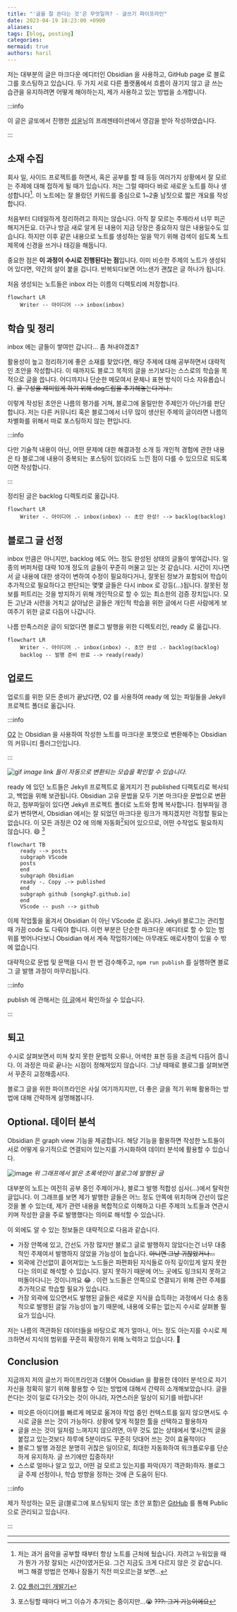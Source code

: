 ```yaml
---
title: "'글을 잘 쓴다는 것'은 무엇일까? - 글쓰기 파이프라인"
date: 2023-04-19 18:23:00 +0900
aliases: 
tags: [blog, posting]
categories: 
mermaid: true
authors: haril
---
```


저는 대부분의 글은 마크다운 에디터인 Obsidian 을 사용하고, GitHub page 로 블로그를 호스팅하고 있습니다. 두 가지 서로 다른 플랫폼에서 흐름이 끊기지 않고 글 쓰는 습관을 유지하려면 어떻게 해야하는지, 제가 사용하고 있는 방법을 소개합니다.

:::info

이 글은 글또에서 진행한 [성윤](https://github.com/zzsza)님의 프레젠테이션에서 영감을 받아 작성하였습니다.

:::

## 소재 수집

회사 일, 사이드 프로젝트를 하면서, 혹은 공부를 할 때 등등 여러가지 상황에서 잘 모르는 주제에 대해 접하게 될 때가 있습니다. 저는 그럴 때마다 바로 새로운 노트를 하나 생성합니다[^fn-nth-1]. 이 노트에는 잘 몰랐던 키워드를 중심으로 1~2줄 남짓으로 짧은 개요를 작성합니다.

처음부터 디테일하게 정리하려고 하지는 않습니다. 아직 잘 모르는 주제라서 너무 피곤해지거든요. 더구나 방금 새로 알게 된 내용이 지금 당장은 중요하지 않은 내용일수도 있습니다. 하지만 이후 같은 내용으로 노트를 생성하는 일을 막기 위해 검색이 쉽도록 노트 제목에 신경을 쓰거나 태깅을 해둡니다.

중요한 점은 **이 과정이 수시로 진행된다는 점**입니다. 이미 비슷한 주제의 노트가 생성되어 있다면, 약간의 살이 붙을 겁니다. 반복되다보면 어느샌가 괜찮은 글 하나가 됩니다.

처음 생성되는 노트들은 inbox 라는 이름의 디렉토리에 저장합니다.

```mermaid
flowchart LR
    Writer -- 아이디어 --> inbox(inbox)
```

## 학습 및 정리

inbox 에는 글들이 쌓여만 갑니다... 좀 쳐내야겠죠?

활용성이 높고 정리하기에 좋은 소재를 찾았다면, 해당 주제에 대해 공부하면서 대략적인 초안을 작성합니다. 이 때까지도 블로그 목적의 글을 쓰기보다는 스스로의 학습을 목적으로 글을 씁니다. 어디까지나 단순한 메모여서 문체나 표현 방식이 다소 자유롭습니다. ~~글 구성을 재미있게 하기 위해 dog드립을 추가해놓는다거나..~~

이렇게 작성된 초안은 나름의 평가를 거쳐, 블로그에 올릴만한 주제인가 아닌가를 판단합니다. 저는 다른 커뮤니티 혹은 블로그에서 너무 많이 생산된 주제의 글이라면 나름의 차별화를 위해서 따로 포스팅하지 않는 편입니다.

:::info

다만 기술적 내용이 아닌, 어떤 문제에 대한 해결과정 소개 등 개인적 경험에 관한 내용은 타 블로그에 내용이 중복되는 포스팅이 있더라도 느낀 점이 다를 수 있으므로 되도록이면 작성합니다.

:::

정리된 글은 backlog 디렉토리로 옮깁니다.

```mermaid
flowchart LR
    Writer -. 아이디어 .- inbox(inbox) -- 초안 완성! --> backlog(backlog)
```

## 블로그 글 선정

inbox 만큼은 아니지만, backlog 에도 어느 정도 완성된 상태의 글들이 쌓여갑니다. 일종의 버퍼처럼 대략 10개 정도의 글들이 꾸준히 머물고 있는 것 같습니다. 시간이 지나면서 글 내용에 대한 생각이 변하여 수정이 필요하다거나, 잘못된 정보가 포함되어 학습이 추가적으로 필요하다고 판단되는 몇몇 글들은 다시 inbox 로 강등(...)됩니다. 잘못된 정보를 퍼트리는 것을 방지하기 위해 개인적으로 할 수 있는 최소한의 검증 장치입니다. 모든 고난과 시련을 거치고 살아남은 글들은 개인적 학습을 위한 글에서 다른 사람에게 보여주기 위한 글로 다듬어 나갑니다.

나름 만족스러운 글이 되었다면 블로그 발행을 위한 디렉토리인, ready 로 옮깁니다.

```mermaid
flowchart LR
    Writer -. 아이디어 .- inbox(inbox) -. 초안 완성 .- backlog(backlog)
    backlog -- 발행 준비 완료 --> ready(ready)
```

## 업로드

업로드를 위한 모든 준비가 끝났다면, O2 를 사용하여 ready 에 있는 파일들을 Jekyll 프로젝트 폴더로 옮깁니다.

:::info

[O2](https://github.com/songkg7/o2) 는 Obsidian 을 사용하여 작성한 노트를 마크다운 포맷으로 변환해주는 Obsidian 의 커뮤니티 플러그인입니다.

:::

![gif](./ezgif.com-video-to-gif.gif)
_image link 들이 자동으로 변환되는 모습을 확인할 수 있습니다._

ready 에 있던 노트들은 Jekyll 프로젝트로 옮겨지기 전 published 디렉토리로 복사되고, 백업을 위해 보관됩니다. Obsidian 고유 문법을 모두 기본 마크다운 문법으로 변환하고, 첨부파일이 있다면 Jekyll 프로젝트 폴더로 노트와 함께 복사합니다. 첨부파일 경로가 변하면서, Obsidian 에서는 잘 되었던 마크다운 링크가 깨지겠지만 걱정할 필요는 없습니다. 이 모든 과정은 O2 에 의해 자동화[^fn-nth-2]되어 있으므로, 어떤 수작업도 필요하지 않습니다. 😄 [^fn-nth-3]

```mermaid
flowchart TB
    ready --> posts
    subgraph VScode
    posts
    end
    subgraph Obsidian
    ready -. Copy .-> published
    end
    subgraph github [songkg7.github.io]
    end
    VScode -- push --> github
```

이제 작업툴을 옮겨서 Obsidian 이 아닌 VScode 로 옵니다. Jekyll 블로그는 관리할 때 가끔 code 도 다뤄야 합니다. 이런 부분은 단순한 마크다운 에디터로 할 수 있는 범위를 벗어나다보니 Obsidian 에서 계속 작업하기에는 아무래도 애로사항이 있을 수 밖에 없습니다.

대략적으로 문법 및 문맥을 다시 한 번 검수해주고, `npm run publish` 를 실행하면 블로그 글 발행 과정이 마무리됩니다.

:::info

publish 에 관해서는 [이 글](https://songkg7.github.io/posts/Image-optimazation-for-SEO/)에서 확인하실 수 있습니다.

:::

## 퇴고

수시로 살펴보면서 미쳐 찾지 못한 문법적 오류나, 어색한 표현 등을 조금씩 다듬어 줍니다. 이 과정은 따로 끝나는 시점이 정해져있지 않습니다. 그냥 때때로 블로그를 살펴보면서 꾸준히 교정해줍시다.

블로그 글을 위한 파이프라인은 사실 여기까지지만, 더 좋은 글을 적기 위해 활용하는 방법에 대해 간략하게 설명해봅니다.

## Optional. 데이터 분석

Obsidian 은 graph view 기능을 제공합니다. 해당 기능을 활용하면 작성한 노트들이 서로 어떻게 유기적으로 연결되어 있는지를 가시화하여 데이터 분석에 활용할 수 있습니다.

![image](./obsidian-graph-view-20230417.webp)
_위 그래프에서 밝은 초록색만이 블로그에 발행된 글_

대부분의 노트는 여전히 공부 중인 주제이거나, 블로그 발행 적합성 심사(...)에서 탈락한 글입니다. 이 그래프를 보면 제가 발행한 글들은 어느 정도 안쪽에 위치하며 간선이 많은 것을 볼 수 있는데, 제가 관련 내용을 복합적으로 이해하고 다른 주제의 노트들과 연관시키며 작성한 글을 주로 발행했다는 의미로 해석할 수 있습니다.

이 외에도 알 수 있는 정보들은 대략적으로 다음과 같습니다.

- 가장 안쪽에 있고, 간선도 가장 많지만 블로그 글로 발행하지 않았다는건 너무 대중적인 주제여서 발행하지 않았을 가능성이 높습니다. ~~아니면 그냥 귀찮았거나...~~
- 외곽에 간선없이 흩어져있는 노드들은 파편화된 지식들로 아직 깊이있게 알지 못한다는 의미로 해석할 수 있습니다. 알지 못하기 때문에 어느 곳에도 링크되지 못하고 떠돌아다니는 것이니까요 😂 . 이런 노드들은 안쪽으로 연결되기 위해 관련 주제를 추가적으로 학습할 필요가 있습니다.
- 가장 외곽에 있으면서도 발행된 글들은 새로운 지식을 습득하는 과정에서 다소 충동적으로 발행된 글일 가능성이 높기 때문에, 내용에 오류는 없는지 수시로 살펴볼 필요가 있습니다.

저는 나름의 객관화된 데이터들을 바탕으로 제가 얼마나, 어느 정도 아는지를 수시로 체크하면서 지식의 범위를 꾸준히 확장하기 위해 노력하고 있습니다. 🧐

## Conclusion

지금까지 저의 글쓰기 파이프라인과 더불어 Obsidian 을 활용한 데이터 분석으로 자기 자신을 정확히 알기 위해 활용할 수 있는 방법에 대해서 간략히 소개해보았습니다. 글을 쓴다는 것이 일로 다가오는 것이 아니라, 자연스러운 일상이 되기를 바랍니다!

- 떠오른 아이디어를 빠르게 메모로 옮겨야 작업 중인 컨텍스트를 잃지 않으면서도 수시로 글을 쓰는 것이 가능하다. 상황에 맞게 적절한 툴을 선택하고 활용하자
- 글을 쓰는 것이 일처럼 느껴지지 않으려면, 아무 것도 없는 상태에서 몇시간씩 글을 붙잡고 있는것보다 하루에 5분이라도 꾸준히 덧대어 쓰는 것이 효율적이다
- 블로그 발행 과정은 분명히 귀찮은 일이므로, 최대한 자동화하여 워크플로우를 단순하게 유지하자. 글 쓰기에만 집중하자!
- 스스로 얼마나 알고 있고, 어떤 걸 모르고 있는지를 파악(자기 객관화)하자. 블로그 글 주제 선정이나, 학습 방향을 정하는 것에 큰 도움이 된다.

:::info

제가 작성하는 모든 글(블로그에 포스팅되지 않는 초안 포함)은 [GitHub](https://github.com/songkg7/haril-vault) 를 통해 Public 으로 관리되고 있습니다.

:::

---

[^fn-nth-1]: 저는 과거 음악을 공부할 때부터 항상 노트를 근처에 뒀습니다. 자려고 누워있을 때가 뭔가 가장 잘되는 시간이였거든요. 그건 지금도 크게 다르지 않은 것 같습니다. 버그 해결 방법은 언제나 잠들기 직전 떠오르는걸 보면...

[^fn-nth-2]: [O2 플러그인 개발기](https://songkg7.github.io/posts/develop-obsidian-plugin/)

[^fn-nth-3]: 포스팅할 때마다 버그 이슈가 추가되는 중이지만...😭 ~~???: 그거 기능이에요~~
